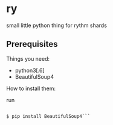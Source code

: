 # ry
small little python thing for rythm shards
## Prerequisites

Things you need:
- python3[.6]
- BeautifulSoup4

How to install them:

run
```$ easy_install pip  

$ pip install BeautifulSoup4```
